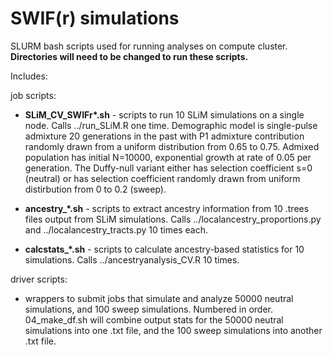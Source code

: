 # SWIF(r) simulations

SLURM bash scripts used for running analyses on compute cluster. **Directories will need to be changed to run these scripts.**

Includes:

job scripts:

* **SLiM_CV_SWIFr\*.sh** - scripts to run 10 SLiM simulations on a single node. Calls ../run_SLiM.R one time. Demographic model is single-pulse admixture 20 generations in the past with P1 admixture contribution randomly drawn from a uniform distribution from 0.65 to 0.75. Admixed population has initial N=10000, exponential growth at rate of 0.05 per generation. The Duffy-null variant either has selection coefficient s=0 (neutral) or has selection coefficient randomly drawn from uniform distirbution from 0 to 0.2 (sweep).
  
* **ancestry_\*.sh** - scripts to extract ancestry information from 10 .trees files output from SLiM simulations. Calls ../localancestry_proportions.py and ../localancestry_tracts.py 10 times each.

* **calcstats_\*.sh** - scripts to calculate ancestry-based statistics for 10 simulations. Calls ../ancestryanalysis_CV.R 10 times.

driver scripts:

- wrappers to submit jobs that simulate and analyze 50000 neutral simulations, and 100 sweep simulations. Numbered in order. 04_make_df.sh will combine output stats for the 50000 neutral simulations into one .txt file, and the 100 sweep simulations into another .txt file.
